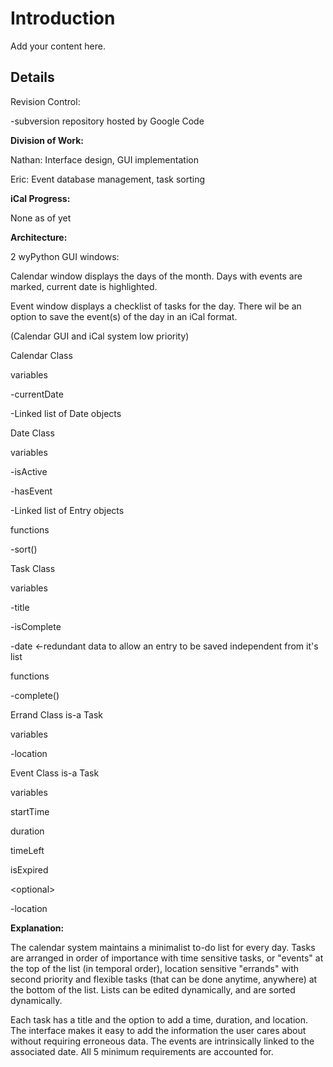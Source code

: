 # Introduction #

Add your content here.


## Details ##
Revision Control:

-subversion repository hosted by Google Code


**Division of Work:**

Nathan: Interface design, GUI implementation

Eric: Event database management, task sorting


**iCal Progress:**

None as of yet


**Architecture:**

2 wyPython GUI windows:

Calendar window displays the days of the month. Days with events are marked, current date is highlighted.


Event window displays a checklist of tasks for the day. There wil be an option to save the event(s) of the day in an iCal format.

(Calendar GUI and iCal system low priority)


Calendar Class

variables

-currentDate

-Linked list of Date objects


Date Class

variables

-isActive

-hasEvent

-Linked list of Entry objects

functions

-sort()


Task Class

variables

-title

-isComplete

-date <-redundant data to allow an entry to be saved independent from it's list

functions

-complete()


Errand Class is-a Task

variables

-location


Event Class is-a Task

variables

startTime

duration

timeLeft

isExpired



&lt;optional&gt;



-location



**Explanation:**

The calendar system maintains a minimalist to-do list for every day. Tasks are arranged in order of importance with time sensitive tasks, or "events" at the top of the list (in temporal order), location sensitive "errands" with second priority and flexible tasks (that can be done anytime, anywhere) at the bottom of the list. Lists can be edited dynamically, and are sorted dynamically.


Each task has a title and the option to add a time, duration, and location. The interface makes it easy to add the information the user cares about without requiring erroneous data. The events are intrinsically linked to the associated date. All 5 minimum requirements are accounted for.